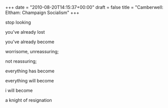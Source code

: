 +++
date = "2010-08-20T14:15:37+00:00"
draft = false
title = "Camberwell: Eltham: Champaign Socialism"
+++
<p>stop looking</p>&#13;
<p>you've already lost</p>&#13;
<p>you've already become</p>&#13;
<p>worrisome, unreassuring; </p>&#13;
<p>not reassuring; </p>&#13;
<p>everything has become</p>&#13;
<p>everything will become</p>&#13;
<p>i will become</p>&#13;
<p>a knight of resignation</p>&#13;
 
